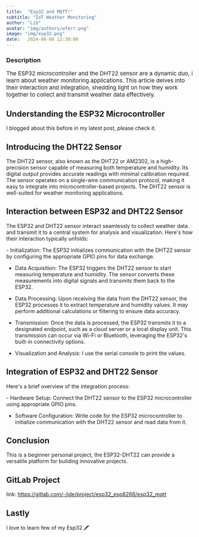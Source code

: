 ```yaml
---
title:  "Esp32 and MQTT!"
subtitle: "IoT Weather Monitoring"
author: "Lib"
avatar: "img/authors/wferr.png"
image: "img/esp32.png"
date:   2024-06-08 12:30:00
---
```


### Description
<p style="font-size: 15px;">
The ESP32 microcontroller and the DHT22 sensor are a dynamic duo, i learn about weather monitoring applications. This article delves into their interaction and integration, shedding light on how they work together to collect and transmit weather data effectively.
</p>

## Understanding the ESP32 Microcontroller

I blogged about this before in my latest post, please check it.

## Introducing the DHT22 Sensor

The DHT22 sensor, also known as the DHT22 or AM2302, is a high-precision sensor capable of measuring both temperature and humidity. Its digital output provides accurate readings with minimal calibration required. The sensor operates on a single-wire communication protocol, making it easy to integrate into microcontroller-based projects. The DHT22 sensor is well-suited for weather monitoring applications.

## Interaction between ESP32 and DHT22 Sensor

The ESP32 and DHT22 sensor interact seamlessly to collect weather data and transmit it to a central system for analysis and visualization. Here's how their interaction typically unfolds:

<p> 
- Initialization: The ESP32 initializes communication with the DHT22 sensor by configuring the appropriate GPIO pins for data exchange.

- Data Acquisition: The ESP32 triggers the DHT22 sensor to start measuring temperature and humidity. The sensor converts these measurements into digital signals and transmits them back to the ESP32.

- Data Processing: Upon receiving the data from the DHT22 sensor, the ESP32 processes it to extract temperature and humidity values. It may perform additional calculations or filtering to ensure data accuracy.

- Transmission: Once the data is processed, the ESP32 transmits it to a designated endpoint, such as a cloud server or a local display unit. This transmission can occur via Wi-Fi or Bluetooth, leveraging the ESP32's built-in connectivity options.

- Visualization and Analysis: I use the serial console to print the values.

</p>

## Integration of ESP32 and DHT22 Sensor

Here's a brief overview of the integration process:

<p>
- Hardware Setup: Connect the DHT22 sensor to the ESP32 microcontroller using appropriate GPIO pins. 

- Software Configuration: Write code for the ESP32 microcontroller to initialize communication with the DHT22 sensor and read data from it. 
</p>

## Conclusion

This is a beginner personal project, the ESP32-DHT22 can provide a versatile platform for building innovative projects.

## GitLab Project

link: https://gitlab.com/-/ide/project/esp32_esp8266/esp32_mqtt

## Lastly

I love to learn few of my Esp32 🖍️





